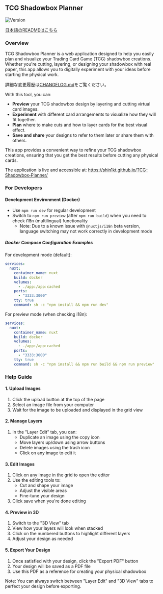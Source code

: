 ## TCG Shadowbox Planner

![Version](https://img.shields.io/badge/version-0.0.2--beta-blue)

[日本語のREADMEはこちら](readme.ja.md)

### Overview

TCG Shadowbox Planner is a web application designed to help you easily plan and visualize your Trading Card Game (TCG) shadowbox creations. Whether you're cutting, layering, or designing your shadowbox with real paper, this app allows you to digitally experiment with your ideas before starting the physical work.

詳細な変更履歴は[CHANGELOG.md](CHANGELOG.md)をご覧ください。

With this tool, you can:
- **Preview** your TCG shadowbox design by layering and cutting virtual card images.
- **Experiment** with different card arrangements to visualize how they will fit together.
- **Plan** where to make cuts and how to layer cards for the best visual effect.
- **Save and share** your designs to refer to them later or share them with others.

This app provides a convenient way to refine your TCG shadowbox creations, ensuring that you get the best results before cutting any physical cards.

The application is live and accessible at: https://shin1kt.github.io/TCG-Shadowbox-Planner/

### For Developers

#### Development Environment (Docker)
- Use `npm run dev` for regular development
- Switch to `npm run preview` (after `npm run build`) when you need to check i18n (multilingual) functionality
  - Note: Due to a known issue with `@nuxtjs/i18n` beta version, language switching may not work correctly in development mode

##### Docker Compose Configuration Examples

For development mode (default):
```yaml
services:
  nuxt:
    container_name: nuxt
    build: docker
    volumes:
      - ./app:/app:cached
    ports:
      - "3333:3000"
    tty: true
    command: sh -c "npm install && npm run dev"
```

For preview mode (when checking i18n):
```yaml
services:
  nuxt:
    container_name: nuxt
    build: docker
    volumes:
      - ./app:/app:cached
    ports:
      - "3333:3000"
    tty: true
    command: sh -c "npm install && npm run build && npm run preview"
```

### Help Guide

#### 1. Upload Images
1. Click the upload button at the top of the page
2. Select an image file from your computer
3. Wait for the image to be uploaded and displayed in the grid view

#### 2. Manage Layers
1. In the "Layer Edit" tab, you can:
   - Duplicate an image using the copy icon
   - Move layers up/down using arrow buttons
   - Delete images using the trash icon
   - Click on any image to edit it

#### 3. Edit Images
1. Click on any image in the grid to open the editor
2. Use the editing tools to:
   - Cut and shape your image
   - Adjust the visible areas
   - Fine-tune your design
3. Click save when you're done editing

#### 4. Preview in 3D
1. Switch to the "3D View" tab
2. View how your layers will look when stacked
3. Click on the numbered buttons to highlight different layers
4. Adjust your design as needed

#### 5. Export Your Design
1. Once satisfied with your design, click the "Export PDF" button
2. Your design will be saved as a PDF file
3. Use this PDF as a reference for creating your physical shadowbox

Note: You can always switch between "Layer Edit" and "3D View" tabs to perfect your design before exporting.
